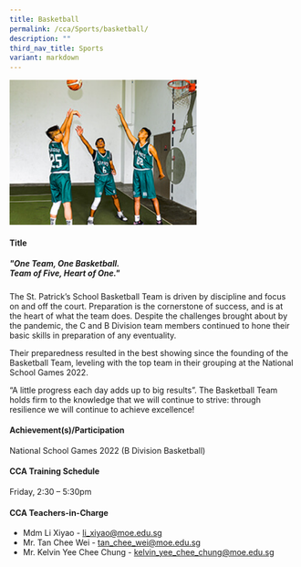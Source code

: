 ```yaml
---
title: Basketball
permalink: /cca/Sports/basketball/
description: ""
third_nav_title: Sports
variant: markdown
---
```

<img style="width:65%" src="/images/2022_Migration/Basketball.jpg">
		 
#### **Title**

##### **"One Team, One Basketball.<br>Team of Five, Heart of One."**

The St. Patrick’s School Basketball Team is driven by discipline and focus on and off the court. Preparation is the cornerstone of success, and is at the heart of what the team does. Despite the challenges brought about by the pandemic, the C and B Division team members continued to hone their basic skills in preparation of any eventuality.

Their preparedness resulted in the best showing since the founding of the Basketball Team, leveling with the top team in their grouping at the National School Games 2022.

 “A little progress each day adds up to big results”. The Basketball Team holds firm to the knowledge that we will continue to strive: through resilience we will continue to achieve excellence!

#### **Achievement(s)/Participation**

National School Games 2022 (B Division Basketball)

#### **CCA Training Schedule**

Friday, 2:30 – 5:30pm

#### **CCA Teachers-in-Charge**

* Mdm Li Xiyao - [li_xiyao@moe.edu.sg](mailto:li_xiyao@moe.edu.sg)
* Mr. Tan Chee Wei - [tan_chee_wei@moe.edu.sg](mailto:tan_chee_wei@moe.edu.sg)
* Mr. Kelvin Yee Chee Chung - [kelvin_yee_chee_chung@moe.edu.sg](mailto:kelvin_yee_chee_chung@moe.edu.sg)